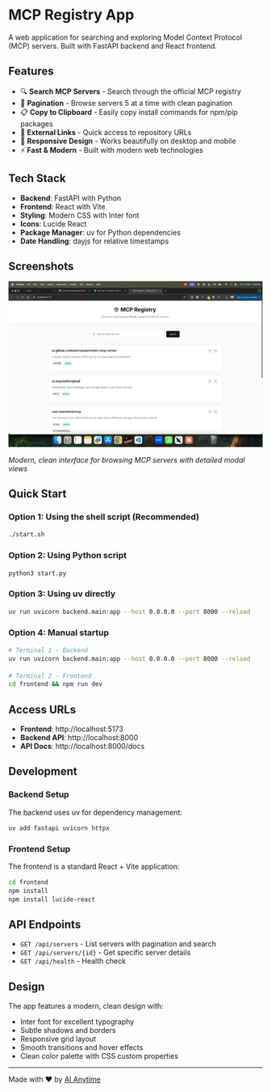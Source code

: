 # MCP Registry App

A web application for searching and exploring Model Context Protocol (MCP) servers. Built with FastAPI backend and React frontend.

## Features

- 🔍 **Search MCP Servers** - Search through the official MCP registry
- 📄 **Pagination** - Browse servers 5 at a time with clean pagination
- 📋 **Copy to Clipboard** - Easily copy install commands for npm/pip packages
- 🔗 **External Links** - Quick access to repository URLs
- 📱 **Responsive Design** - Works beautifully on desktop and mobile
- ⚡ **Fast & Modern** - Built with modern web technologies

## Tech Stack

- **Backend**: FastAPI with Python
- **Frontend**: React with Vite
- **Styling**: Modern CSS with Inter font
- **Icons**: Lucide React
- **Package Manager**: uv for Python dependencies
- **Date Handling**: dayjs for relative timestamps

## Screenshots

![MCP Registry App](image.jpg)

*Modern, clean interface for browsing MCP servers with detailed modal views*

## Quick Start

### Option 1: Using the shell script (Recommended)
```bash
./start.sh
```

### Option 2: Using Python script
```bash
python3 start.py
```

### Option 3: Using uv directly
```bash
uv run uvicorn backend.main:app --host 0.0.0.0 --port 8000 --reload
```

### Option 4: Manual startup
```bash
# Terminal 1 - Backend
uv run uvicorn backend.main:app --host 0.0.0.0 --port 8000 --reload

# Terminal 2 - Frontend
cd frontend && npm run dev
```

## Access URLs

- **Frontend**: http://localhost:5173
- **Backend API**: http://localhost:8000
- **API Docs**: http://localhost:8000/docs

## Development

### Backend Setup
The backend uses uv for dependency management:
```bash
uv add fastapi uvicorn httpx
```

### Frontend Setup
The frontend is a standard React + Vite application:
```bash
cd frontend
npm install
npm install lucide-react
```

## API Endpoints

- `GET /api/servers` - List servers with pagination and search
- `GET /api/servers/{id}` - Get specific server details
- `GET /api/health` - Health check

## Design

The app features a modern, clean design with:
- Inter font for excellent typography
- Subtle shadows and borders
- Responsive grid layout
- Smooth transitions and hover effects
- Clean color palette with CSS custom properties

---

Made with ❤️ by [AI Anytime](https://aianytime.net)
